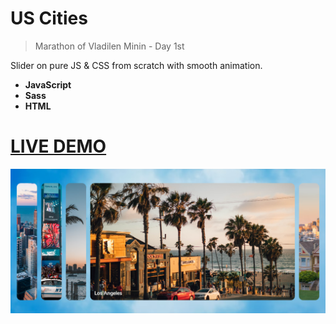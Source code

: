# US Cities

>Marathon of Vladilen Minin - Day 1st

Slider on pure JS & CSS from scratch with smooth animation.

<b>
  
* JavaScript
* Sass
* HTML
  
</b>

# [LIVE DEMO](https://jeyefendi.github.io/us_cities/)
![Logo](/src/COVER.png)
